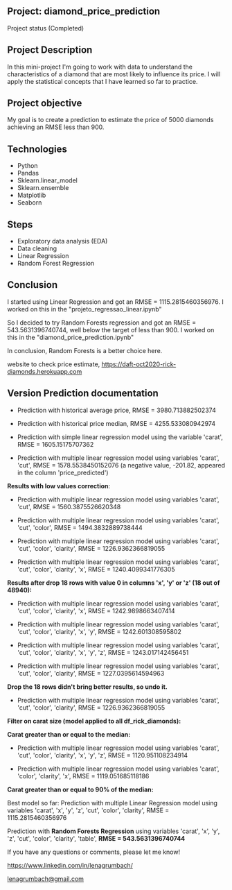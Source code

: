 ## Project:  diamond_price_prediction
  Project status (Completed)
  
## Project Description
  In this mini-project I'm going to work with data to understand the characteristics of a diamond that are most likely to influence its price. I will apply the statistical concepts that I have learned so far to practice.
    
## Project objective
  My goal is to create a prediction to estimate the price of 5000 diamonds achieving an RMSE less than 900.
  
## Technologies 
  - Python
  - Pandas
  - Sklearn.linear_model
  - Sklearn.ensemble
  - Matplotlib
  - Seaborn

## Steps
  - Exploratory data analysis (EDA)
  - Data cleaning
  - Linear Regression
  - Random Forest Regression
  
## **Conclusion**

I started using Linear Regression and got an RMSE = 1115.2815460356976. I worked on this in the "projeto_regressao_linear.ipynb"

So I decided to try Random Forests regression and got an RMSE = 543.5631396740744, well below the target of less than 900. I worked on this in the "diamond_price_prediction.ipynb"

In conclusion, Random Forests is a better choice here.

website to check price estimate, https://daft-oct2020-rick-diamonds.herokuapp.com

## Version Prediction documentation

  - Prediction with historical average price, RMSE = 3980.713882502374

  - Prediction with historical price median, RMSE = 4255.533080942974

  - Prediction with simple linear regression model using the variable 'carat', RMSE = 1605.15175707362

  - Prediction with multiple linear regression model using variables 'carat', 'cut', RMSE = 1578.5538450152076 (a negative value, -201.82, appeared in the column 'price_predicted')

**Results with low values correction**:

  - Prediction with multiple linear regression model using variables 'carat', 'cut', RMSE = 1560.3875526620348

  - Prediction with multiple linear regression model using variables 'carat', 'cut', 'color', RMSE = 1494.3832889738444

  - Prediction with multiple linear regression model using variables 'carat', 'cut', 'color', 'clarity', RMSE = 1226.9362366819055

  - Prediction with multiple linear regression model using variables 'carat', 'cut', 'color', 'clarity', 'x', RMSE = 1240.4099341776305

**Results after drop 18 rows with value 0 in columns 'x', 'y' or 'z' (18 out of 48940):**

  - Prediction with multiple linear regression model using variables 'carat', 'cut', 'color', 'clarity', 'x', RMSE = 1242.9898663407414

  - Prediction with multiple linear regression model using variables 'carat', 'cut', 'color', 'clarity', 'x', 'y', RMSE = 1242.601308595802

  - Prediction with multiple linear regression model using variables 'carat', 'cut', 'color', 'clarity', 'x', 'y', 'z', RMSE = 1243.017142456451

  - Prediction with multiple linear regression model using variables 'carat', 'cut', 'color', 'clarity', RMSE = 1227.0395614594963

**Drop the 18 rows didn't bring better results, so undo it.**

  - Prediction with multiple linear regression model using variables 'carat', 'cut', 'color', 'clarity', RMSE = 1226.9362366819055

**Filter on carat size (model applied to all df_rick_diamonds):**
  
  **Carat greater than or equal to the median:**

  - Prediction with multiple linear regression model using variables 'carat', 'cut', 'color', 'clarity', 'x', 'y', 'z', RMSE = 1120.951108234914

  - Prediction with multiple linear regression model using variables 'carat', 'color', 'clarity', 'x', RMSE = 1119.051685118186
  
  **Carat greater than or equal to 90% of the median:**
  
  Best model so far: Prediction with multiple Linear Regression model using variables 'carat', 'x', 'y', 'z', 'cut', 'color', 'clarity', RMSE = 1115.2815460356976

  Prediction with **Random Forests Regression** using variables 'carat', 'x', 'y', 'z', 'cut', 'color', 'clarity', 'table', **RMSE = 543.5631396740744**
  
  If you have any questions or comments, please let me know!

  https://www.linkedin.com/in/lenagrumbach/

  lenagrumbach@gmail.com
  
